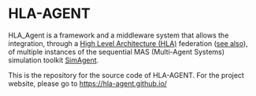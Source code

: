 # HLA-AGENT
HLA_Agent is a framework and a middleware system that allows the integration, through a [High Level Architecture (HLA)](https://standards.ieee.org/ieee/1516/3744/) federation ([see also](https://www.sisostandards.org/)), 
of multiple instances of the sequential MAS (Multi-Agent Systems) simulation toolkit [SimAgent](https://www.cs.bham.ac.uk/research/projects/poplog/packages/simagent.html). 

This is the repository for the source code of HLA-AGENT.
For the project website, please go to https://hla-agent.github.io/
